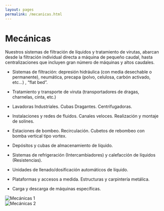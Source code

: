 ```yaml
---
layout: pages
permalink: /mecanicas.html
---
```

<h1 class="text-black center">Mecánicas</h1>

<div class="container">
<div class="row">
<div class="col-12 col-lg-6">
Nuestros sistemas de filtración de líquidos y tratamiento de virutas, abarcan desde la filtración individual directa a máquina de pequeño caudal, hasta centralizaciones que incluyen gran número de máquinas y altos caudales.

- Sistemas de filtración: depresión hidráulica (con media desechable o permanente), neumática, precapa (polvo, celulosa, carbón activado, etc…) , “flat bed”.

- Tratamiento y transporte de viruta (transportadores de dragas, charnelas, cinta, etc.)

- Lavadoras Industriales. Cubas Dragantes. Centrifugadoras.

- Instalaciones y redes de fluidos. Canales veloces. Realización y montaje de solines.

- Estaciones de bombeo. Recirculación. Cubetos de rebombeo con bomba vertical tipo vortex.

- Depósitos y cubas de almacenamiento de líquido.

- Sistemas de refrigeración (Intercambiadores) y calefacción de líquidos (Resistencias).

- Unidades de llenado/dosificación automáticos de líquido.

- Plataformas y accesos a medida. Estructuras y carpintería metálica.

- Carga y descarga de máquinas específicas.
</div>
<div class="col-12 col-lg-6">
<div class="row">
<div class="col-12 col-lg-12 col-sm-6">
<img src="{{site.url}}{{site.baseurl}}/assets/media/mecanicas/1.jpg" class="img-fluid" alt="Mecánicas 1">
</div>
<div class="col-12 col-lg-12 col-sm-6">
<img src="{{site.url}}{{site.baseurl}}/assets/media/mecanicas/2.jpg" class="img-fluid" alt="Mecánicas 2">
</div>
</div>
</div>
</div>
</div>
